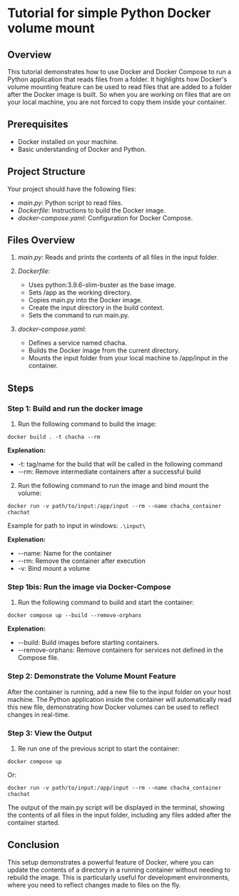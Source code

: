 # Tutorial for simple Python Docker volume mount

## Overview

This tutorial demonstrates how to use Docker and Docker Compose to run a Python application that reads files from a folder. It highlights how Docker's volume mounting feature can be used to read files that are added to a folder after the Docker image is built.
So when you are working on files that are on your local machine, you are not forced to copy them inside your container.

## Prerequisites

- Docker installed on your machine.
- Basic understanding of Docker and Python.

## Project Structure

Your project should have the following files:

- _main.py_: Python script to read files.
- _Dockerfile_: Instructions to build the Docker image.
- _docker-compose.yaml_: Configuration for Docker Compose.

## Files Overview

1. _main.py_: Reads and prints the contents of all files in the input folder.

2. _Dockerfile_:

   - Uses python:3.9.6-slim-buster as the base image.
   - Sets /app as the working directory.
   - Copies main.py into the Docker image.
   - Create the input directory in the build context.
   - Sets the command to run main.py.

3. _docker-compose.yaml_:
   - Defines a service named chacha.
   - Builds the Docker image from the current directory.
   - Mounts the input folder from your local machine to /app/input in the container.

## Steps

### Step 1: Build and run the docker image

1. Run the following command to build the image:

```
docker build . -t chacha --rm
```

**Explenation:**

- -t: tag/name for the build that will be called in the following command
- --rm: Remove intermediate containers after a successful build

2. Run the following command to run the image and bind mount the volume:

```
docker run -v path/to/input:/app/input --rm --name chacha_container chachat
```

Example for path to input in windows: `.\input\`

**Explenation:**

- --name: Name for the container
- --rm: Remove the container after execution
- -v: Bind mount a volume

### Step 1bis: Run the image via Docker-Compose

1. Run the following command to build and start the container:

```
docker compose up --build --remove-orphans
```

**Explenation:**

- --build: Build images before starting containers.
- --remove-orphans: Remove containers for services not defined in the Compose file.

### Step 2: Demonstrate the Volume Mount Feature

After the container is running, add a new file to the input folder on your host machine. The Python application inside the container will automatically read this new file, demonstrating how Docker volumes can be used to reflect changes in real-time.

### Step 3: View the Output

1. Re run one of the previous script to start the container:

```
docker compose up
```

Or:

```
docker run -v path/to/input:/app/input --rm --name chacha_container chachat
```

The output of the main.py script will be displayed in the terminal, showing the contents of all files in the input folder, including any files added after the container started.

## Conclusion

This setup demonstrates a powerful feature of Docker, where you can update the contents of a directory in a running container without needing to rebuild the image. This is particularly useful for development environments, where you need to reflect changes made to files on the fly.
